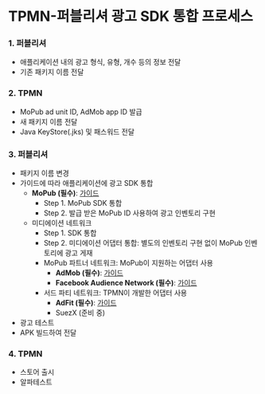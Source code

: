 # TPMN-퍼블리셔 광고 SDK 통합 프로세스

### 1. 퍼블리셔
- 애플리케이션 내의 광고 형식, 유형, 개수 등의 정보 전달
- 기존 패키지 이름 전달

### 2. TPMN
- MoPub ad unit ID, AdMob app ID 발급
- 새 패키지 이름 전달
- Java KeyStore(.jks) 및 패스워드 전달

### 3. 퍼블리셔
- 패키지 이름 변경
- 가이드에 따라 애플리케이션에 광고 SDK 통합
    +  **MoPub (필수)**: [가이드](https://github.com/tpmn/mopub-android-tpmn-guide/tree/master/mopub)
        - Step 1. MoPub SDK 통합
        - Step 2. 발급 받은 MoPub ID 사용하여 광고 인벤토리 구현
    + 미디에이션 네트워크
        - Step 1. SDK 통합
        - Step 2. 미디에이션 어댑터 통합: 별도의 인벤토리 구현 없이 MoPub 인벤토리에 광고 게재
        - MoPub 파트너 네트워크: MoPub이 지원하는 어댑터 사용
            + **AdMob (필수)**: [가이드](https://github.com/tpmn/mopub-android-tpmn-guide/tree/master/admob)
            + **Facebook Audience Network (필수)**: [가이드](https://github.com/tpmn/mopub-android-tpmn-guide/tree/master/facebookaudiencenetwork)
        - 서드 파티 네트워크: TPMN이 개발한 어댑터 사용
            + **AdFit (필수)**: [가이드](https://github.com/tpmn/mopub-android-tpmn-guide/tree/master/adfit)
            + SuezX (준비 중)
- 광고 테스트
- APK 빌드하여 전달

### 4. TPMN
- 스토어 출시
- 알파테스트
